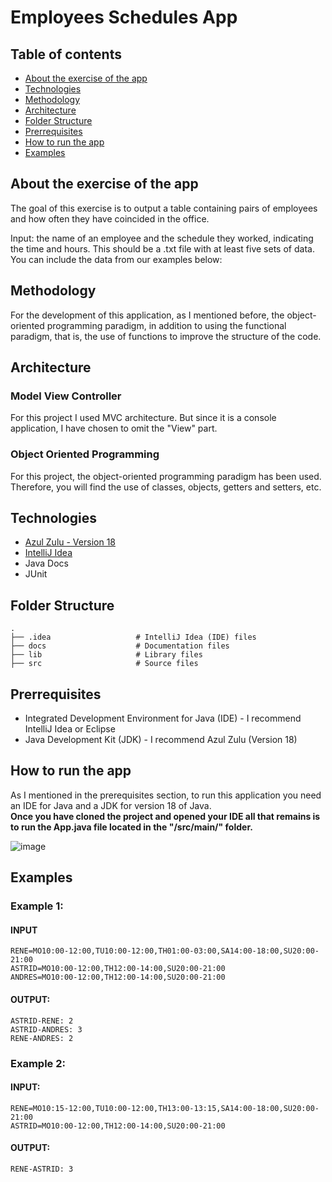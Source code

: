Employees Schedules App
============================

## Table of contents
* [About the exercise of the app](#about)
* [Technologies](#technologies)
* [Methodology](#methodology)
* [Architecture](#architecture)
* [Folder Structure](#folder-structure)
* [Prerrequisites](#prerrequisites)
* [How to run the app](#how-to-run-the-app)
* [Examples](#examples)

## About the exercise of the app

The goal of this exercise is to output a table containing pairs of employees and how often they have coincided in the office.

Input: the name of an employee and the schedule they worked, indicating the time and hours. This should be a .txt file with at least five sets of data. You can include the data from our examples below:

## Methodology

For the development of this application, as I mentioned before, the object-oriented programming paradigm, in addition to using the functional paradigm, 
that is, the use of functions to improve the structure of the code.

## Architecture

### Model View Controller
For this project I used MVC architecture. But since it is a console application, I have chosen to omit the "View" part.

### Object Oriented Programming
For this project, the object-oriented programming paradigm has been used. Therefore, you will find the use of classes, objects, getters and setters, etc.

## Technologies
* [Azul Zulu - Version 18](https://www.azul.com/downloads/?package=jdk#download-openjdk)
* [IntelliJ Idea](https://www.jetbrains.com/es-es/idea/download/#section=windows)
* Java Docs
* JUnit

## Folder Structure

    .
    ├── .idea                   # IntelliJ Idea (IDE) files
    ├── docs                    # Documentation files 
    ├── lib                     # Library files
    ├── src                     # Source files
    
## Prerrequisites
* Integrated Development Environment for Java (IDE) - I recommend IntelliJ Idea or Eclipse
* Java Development Kit (JDK) - I recommend Azul Zulu (Version 18)

## How to run the app
As I mentioned in the prerequisites section, to run this application you need an IDE for Java and a JDK for version 18 of Java.
<br/>
<b>Once you have cloned the project and opened your IDE all that remains is to run the App.java file located in the "/src/main/" folder.</b>

![image](https://user-images.githubusercontent.com/71697096/161493794-bf12b104-6c85-426f-87d4-9c021e6feeb4.png)


## Examples
### Example 1:
#### INPUT
```
RENE=MO10:00-12:00,TU10:00-12:00,TH01:00-03:00,SA14:00-18:00,SU20:00- 21:00
ASTRID=MO10:00-12:00,TH12:00-14:00,SU20:00-21:00
ANDRES=MO10:00-12:00,TH12:00-14:00,SU20:00-21:00
```
#### OUTPUT:
```
ASTRID-RENE: 2
ASTRID-ANDRES: 3
RENE-ANDRES: 2
```
### Example 2:
#### INPUT:
```
RENE=MO10:15-12:00,TU10:00-12:00,TH13:00-13:15,SA14:00-18:00,SU20:00-21:00
ASTRID=MO10:00-12:00,TH12:00-14:00,SU20:00-21:00
```
#### OUTPUT:
```
RENE-ASTRID: 3
```
